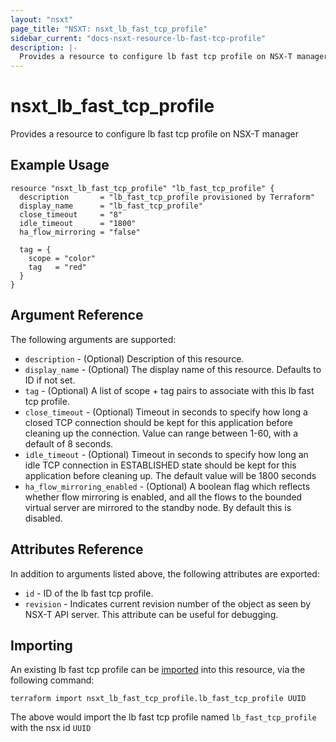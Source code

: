 ```yaml
---
layout: "nsxt"
page_title: "NSXT: nsxt_lb_fast_tcp_profile"
sidebar_current: "docs-nsxt-resource-lb-fast-tcp-profile"
description: |-
  Provides a resource to configure lb fast tcp profile on NSX-T manager
---
```


# nsxt_lb_fast_tcp_profile

Provides a resource to configure lb fast tcp profile on NSX-T manager

## Example Usage

```hcl
resource "nsxt_lb_fast_tcp_profile" "lb_fast_tcp_profile" {
  description       = "lb_fast_tcp_profile provisioned by Terraform"
  display_name      = "lb_fast_tcp_profile"
  close_timeout     = "8"
  idle_timeout      = "1800"
  ha_flow_mirroring = "false"

  tag = {
    scope = "color"
    tag   = "red"
  }
}
```

## Argument Reference

The following arguments are supported:

* `description` - (Optional) Description of this resource.
* `display_name` - (Optional) The display name of this resource. Defaults to ID if not set.
* `tag` - (Optional) A list of scope + tag pairs to associate with this lb fast tcp profile.
* `close_timeout` - (Optional) Timeout in seconds to specify how long a closed TCP connection should be kept for this application before cleaning up the connection. Value can range between 1-60, with a default of 8 seconds.
* `idle_timeout` - (Optional) Timeout in seconds to specify how long an idle TCP connection in ESTABLISHED state should be kept for this application before cleaning up. The default value will be 1800 seconds
* `ha_flow_mirroring_enabled` - (Optional) A boolean flag which reflects whether flow mirroring is enabled, and all the flows to the bounded virtual server are mirrored to the standby node. By default this is disabled.


## Attributes Reference

In addition to arguments listed above, the following attributes are exported:

* `id` - ID of the lb fast tcp profile.
* `revision` - Indicates current revision number of the object as seen by NSX-T API server. This attribute can be useful for debugging.


## Importing

An existing lb fast tcp profile can be [imported][docs-import] into this resource, via the following command:

[docs-import]: /docs/import/index.html

```
terraform import nsxt_lb_fast_tcp_profile.lb_fast_tcp_profile UUID
```

The above would import the lb fast tcp profile named `lb_fast_tcp_profile` with the nsx id `UUID`
